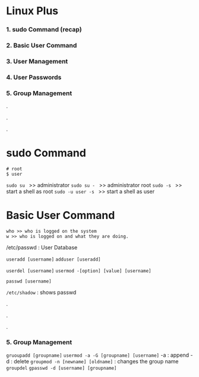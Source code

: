 # Linux Plus
### 1. sudo Command (recap)
### 2. Basic User Command
### 3. User Management
### 4. User Passwords
### 5. Group Management

.

.

.
# sudo Command
    # root
    $ user
  ```sudo su ``` >> administrator
    ```sudo su - ``` >> administrator root
    ```sudo -s ``` >> start a shell as root
    ```sudo -u user -s ``` >> start a shell as user

# Basic User Command
    who >> who is logged on the system
    w >> who is logged on and what they are doing.


/etc/passwd : User Database

```useradd [username]```
```adduser [useradd]```

```userdel [username]```
```usermod -[option] [value] [username]```

```passwd [username]```

```/etc/shadow``` : shows passwd


.

.

.


### 5. Group Management

 ```gruoupadd [groupname]```
 ```usermod -a -G [groupname] [username]```
-a : append
-d : delete
 ```groupmod -n [newname] [oldname]``` : changes the group name
 ```groupdel```
 ```gpasswd -d [username] [groupname]```
 
 
 